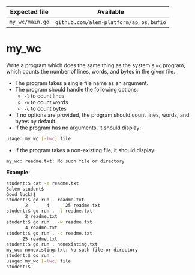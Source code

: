 | Expected file   | Available                                    |
| --------------- | -------------------------------------------- |
| `my_wc/main.go` | `github.com/alem-platform/ap`, `os`, `bufio` |

# my_wc

Write a program which does the same thing as the system's `wc` program, which counts the number of lines, words, and bytes in the given file.

- The program takes a single file name as an argument.
- The program should handle the following options:
  - `-l` to count lines
  - `-w` to count words
  - `-c` to count bytes
- If no options are provided, the program should count lines, words, and bytes by default.
- If the program has no arguments, it should display:

```sh
usage: my_wc [-lwc] file
```

- If the program takes a non-existing file, it should display:

```
my_wc: readme.txt: No such file or directory
```

**Example:**

```sh
student:$ cat -e readme.txt
Salem student$
Good luck!$
student:$ go run . readme.txt
       2       4      25 readme.txt
student:$ go run . -l readme.txt
       2 readme.txt
student:$ go run . -w readme.txt
       4 readme.txt
student:$ go run . -c readme.txt
      25 readme.txt
student:$ go run . nonexisting.txt
my_wc: nonexisting.txt: No such file or directory
student:$ go run .
usage: my_wc [-lwc] file
student:$
```
